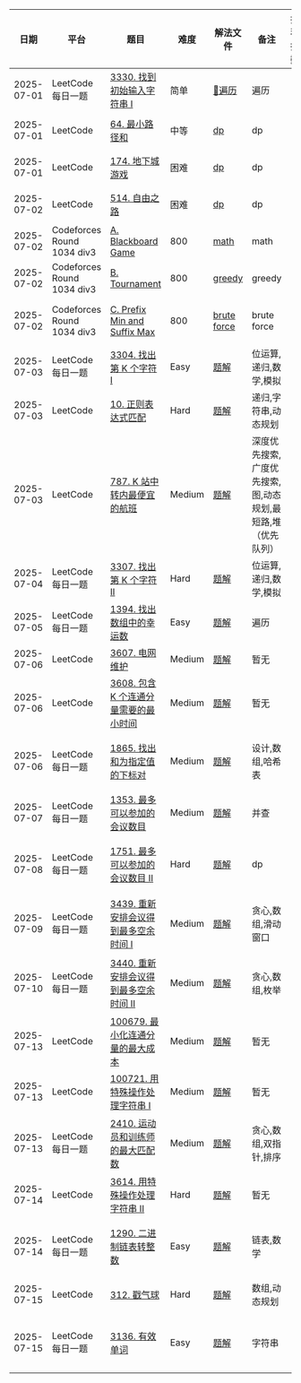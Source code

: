 | 日期         | 平台                         | 题目                                                                                                                                                         | 难度     | 解法文件                                             | 备注                               | 推荐指数       |
|------------|----------------------------|------------------------------------------------------------------------------------------------------------------------------------------------------------|--------|--------------------------------------------------|----------------------------------|------------|
| 2025-07-01 | LeetCode每日一题               | [3330. 找到初始输入字符串 I](https://leetcode.cn/problems/find-the-original-typed-string-i/description/?envType=daily-question&envId=2025-07-01)                    | 简单     | [🔗遍历](../../Leetcode/src/lc3330.java)           | ️遍历                              | 🌟🌟       |
| 2025-07-01 | LeetCode                   | [64. 最小路径和](https://leetcode.cn/problems/minimum-path-sum/description/)                                                                                    | 中等     | [dp](../../Leetcode/src/lc64.java)               | dp                               | 🌟🌟🌟     |
| 2025-07-01 | LeetCode                   | [174. 地下城游戏](https://leetcode.cn/problems/dungeon-game/description/)                                                                                       | 困难     | [dp](../../Leetcode/src/lc174.java)              | dp                               | 🌟🌟🌟     |
| 2025-07-02 | LeetCode                   | [514. 自由之路](https://leetcode.cn/problems/freedom-trail/description/)                                                                                       | 困难     | [dp](../../Leetcode/src/lc514.java)              | dp                               | 🌟🌟🌟     |
| 2025-07-02 | Codeforces Round 1034 div3 | [A. Blackboard Game](https://codeforces.com/contest/2123/problem/A)                                                                                        | 800    | [math](../../Codeforces/src/cf1034A.java)        | math                             | 🌟🌟       |
| 2025-07-02 | Codeforces Round 1034 div3 | [B. Tournament](https://codeforces.com/contest/2123/problem/B)                                                                                             | 800    | [greedy](../../Codeforces/src/cf1034B.java)      | greedy                           | 🌟🌟       |
| 2025-07-02 | Codeforces Round 1034 div3 | [C. Prefix Min and Suffix Max](https://codeforces.com/contest/2123/problem/C)                                                                              | 800    | [brute force](../../Codeforces/src/cf1034C.java) | brute force                      | 🌟🌟🌟🌟   |
| 2025-07-03 | LeetCode每日一题               | [3304. 找出第 K 个字符 I](https://leetcode.cn/problems/find-the-k-th-character-in-string-game-i/description/)                                                    | Easy   | [题解](../../Leetcode/src/lc3304.java)             | 位运算,递归,数学,模拟                     | 🌟🌟🌟     |
| 2025-07-03 | LeetCode                   | [10. 正则表达式匹配](https://leetcode.cn/problems/regular-expression-matching/description/)                                                                       | Hard   | [题解](../../Leetcode/src/lc10.java)               | 递归,字符串,动态规划                      | 🌟🌟🌟     |
| 2025-07-03 | LeetCode                   | [787. K 站中转内最便宜的航班](https://leetcode.cn/problems/cheapest-flights-within-k-stops/description/)                                                             | Medium | [题解](../../Leetcode/src/lc787.java)              | 深度优先搜索,广度优先搜索,图,动态规划,最短路,堆（优先队列） | 🌟🌟       |
| 2025-07-04 | LeetCode每日一题               | [3307. 找出第 K 个字符 II](https://leetcode.cn/problems/find-the-k-th-character-in-string-game-ii/description/?envType=daily-question&envId=2025-07-04)          | Hard   | [题解](../../Leetcode/src/lc3307.java)             | 位运算,递归,数学,模拟                     | 🌟🌟🌟     |
| 2025-07-05 | LeetCode每日一题               | [1394. 找出数组中的幸运数](https://leetcode.cn/problems/find-lucky-integer-in-an-array/description/?envType=daily-question&envId=2025-07-05)                        | Easy   | [题解](../../Leetcode/src/lc1394.java)             | 遍历                               | 🌟🌟🌟     |
| 2025-07-06 | LeetCode                   | [3607. 电网维护](https://leetcode.cn/problems/power-grid-maintenance/description/)                                                                             | Medium | [题解](../../Leetcode/src/lc3607.java)             | 暂无                               | 🌟         |
| 2025-07-06 | LeetCode                   | [3608. 包含 K 个连通分量需要的最小时间](https://leetcode.cn/problems/minimum-time-for-k-connected-components/description/)                                               | Medium | [题解](../../Leetcode/src/lc3608.java)             | 暂无                               | 🌟         |
| 2025-07-06 | LeetCode每日一题               | [1865. 找出和为指定值的下标对](https://leetcode.cn/problems/finding-pairs-with-a-certain-sum/description/)                                                            | Medium | [题解](../../Leetcode/src/lc1865.java)             | 设计,数组,哈希表                        | 🌟🌟🌟🌟🌟 |
| 2025-07-07 | LeetCode每日一题               | [1353. 最多可以参加的会议数目](https://leetcode.cn/problems/maximum-number-of-events-that-can-be-attended/description/?envType=daily-question&envId=2025-07-07)       | Medium | [题解](../../Leetcode/src/lc1353.java)             | 并查                               | 🌟🌟🌟     |
| 2025-07-08 | LeetCode每日一题               | [1751. 最多可以参加的会议数目 II](https://leetcode.cn/problems/maximum-number-of-events-that-can-be-attended-ii/description/?envType=daily-question&envId=2025-07-08) | Hard   | [题解](../../Leetcode/src/lc1751.java)             | dp                               | 🌟🌟🌟🌟🌟 |
| 2025-07-09 | LeetCode每日一题               | [3439. 重新安排会议得到最多空余时间 I](https://leetcode.cn/problems/reschedule-meetings-for-maximum-free-time-i/description/)                                            | Medium | [题解](../../Leetcode/src/lc3439.java)             | 贪心,数组,滑动窗口                       | 🌟🌟🌟🌟🌟 |
| 2025-07-10 | LeetCode每日一题               | [3440. 重新安排会议得到最多空余时间 II](https://leetcode.cn/problems/reschedule-meetings-for-maximum-free-time-ii/description/)                                          | Medium | [题解](../../Leetcode/src/lc3440.java)             | 贪心,数组,枚举                         | 🌟🌟🌟🌟🌟 |
| 2025-07-13 | LeetCode                   | [100679. 最小化连通分量的最大成本](https://leetcode.cn/problems/minimize-maximum-component-cost/description/)                                                          | Medium | [题解](../../Leetcode/src/lc100679.java)           | 暂无                               | 🌟         |
| 2025-07-13 | LeetCode                   | [100721. 用特殊操作处理字符串 I](https://leetcode.cn/problems/process-string-with-special-operations-i/description/)                                                 | Medium | [题解](../../Leetcode/src/lc100721.java)           | 暂无                               | 🌟         |
| 2025-07-13 | LeetCode每日一题               | [2410. 运动员和训练师的最大匹配数](https://leetcode.cn/problems/maximum-matching-of-players-with-trainers/description/)                                                 | Medium | [题解](../../Leetcode/src/lc2410.java)             | 贪心,数组,双指针,排序                     | 🌟🌟🌟🌟🌟 |
| 2025-07-14 | LeetCode                   | [3614. 用特殊操作处理字符串 II](https://leetcode.cn/problems/process-string-with-special-operations-ii/description/)                                                 | Hard   | [题解](../../Leetcode/src/lc3614.java)             | 暂无                               | 🌟         |
| 2025-07-14 | LeetCode每日一题               | [1290. 二进制链表转整数](https://leetcode.cn/problems/convert-binary-number-in-a-linked-list-to-integer/description/)                                              | Easy   | [题解](../../Leetcode/src/lc1290.java)             | 链表,数学                            | 🌟🌟🌟🌟🌟 |
| 2025-07-15 | LeetCode                   | [312. 戳气球](https://leetcode.cn/problems/burst-balloons/description/)                                                                                       | Hard   | [题解](../../Leetcode/src/lc312.java)              | 数组,动态规划                          | 🌟🌟🌟     |
| 2025-07-15 | LeetCode每日一题               | [3136. 有效单词](https://leetcode.cn/problems/valid-word/description/)                                                                                         | Easy   | [题解](../../Leetcode/src/lc3136.java)             | 字符串                              | 🌟🌟🌟🌟🌟 |



